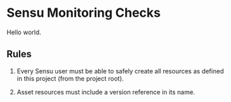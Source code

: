 # Sensu Monitoring Checks

Hello world.

## Rules

1. Every Sensu user must be able to safely create all resources as
defined in this project (from the project root). 

2. Asset resources must include a version reference in its name.
